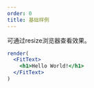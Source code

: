 ```yaml
---
order: 0
title: 基础样例
---
```


可通过resize浏览器查看效果。

```jsx
render(
  <FitText>
    <h1>Hello World!</h1>  
  </FitText>
)
```
